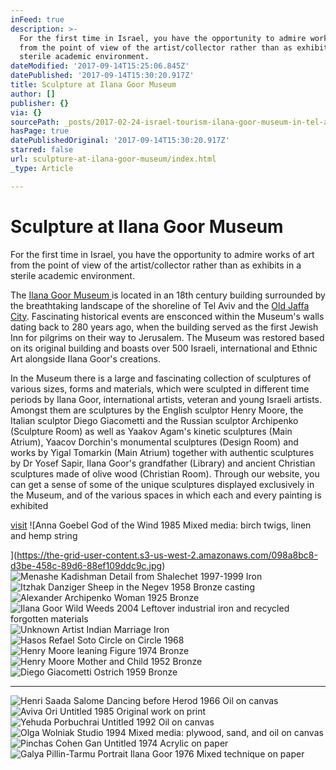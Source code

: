 ```yaml
---
inFeed: true
description: >-
  For the first time in Israel, you have the opportunity to admire works of art
  from the point of view of the artist/collector rather than as exhibits in a
  sterile academic environment.
dateModified: '2017-09-14T15:25:06.845Z'
datePublished: '2017-09-14T15:30:20.917Z'
title: Sculpture at Ilana Goor Museum
author: []
publisher: {}
via: {}
sourcePath: _posts/2017-02-24-israel-tourism-ilana-goor-museum-in-tel-aviv-or-sculpture.md
hasPage: true
datePublishedOriginal: '2017-09-14T15:30:20.917Z'
starred: false
url: sculpture-at-ilana-goor-museum/index.html
_type: Article

---
```

# Sculpture at Ilana Goor Museum

For the first time in Israel, you have the opportunity to admire works of art from the point of view of the artist/collector rather than as exhibits in a sterile academic environment.

The [Ilana Goor Museum ][0]is located in an 18th century building surrounded by the breathtaking landscape of the shoreline of Tel Aviv and the [Old Jaffa City][1]. Fascinating historical events are ensconced within the Museum's walls dating back to 280 years ago, when the building served as the first Jewish Inn for pilgrims on their way to Jerusalem. The Museum was restored based on its original building and boasts over 500 Israeli, international and Ethnic Art alongside Ilana Goor's creations.

In the Museum there is a large and fascinating collection of sculptures of various sizes, forms and materials, which were sculpted in different time periods by Ilana Goor, international artists, veteran and young Israeli artists. Amongst them are sculptures by the English sculptor Henry Moore, the Italian sculptor Diego Giacometti and the Russian sculptor Archipenko (Sculpture Room) as well as Yaakov Agam's kinetic sculptures (Main Atrium), Yaacov Dorchin's monumental sculptures (Design Room) and works by Yigal Tomarkin (Main Atrium) together with authentic sculptures by Dr Yosef Sapir, Ilana Goor's grandfather (Library) and ancient Christian sculptures made of olive wood (Christian Room). Through our website, you can get a sense of some of the unique sculptures displayed exclusively in the Museum, and of the various spaces in which each and every painting is exhibited

[visit][2]
![Anna Goebel
God of the Wind
1985
Mixed media: birch twigs, linen and hemp string

](https://the-grid-user-content.s3-us-west-2.amazonaws.com/098a8bc8-d3be-458c-89d6-88ef109ddc9c.jpg)
![Menashe Kadishman
Detail from Shalechet
1997-1999
Iron
](https://the-grid-user-content.s3-us-west-2.amazonaws.com/47b6c2fd-5403-4d25-a716-ef14f200a344.jpg)
![Itzhak Danziger
Sheep in the Negev
1958
Bronze casting](https://s3-us-west-2.amazonaws.com/the-grid-img/p/3cc7aecd5f1ee8f2105b82c578439d49652b59c1.jpg)
![Alexander Archipenko
Woman
1925
Bronze
](https://the-grid-user-content.s3-us-west-2.amazonaws.com/5e87e2f4-1c8d-4a85-ad4a-c53f46ae0056.jpg)
![Ilana Goor
Wild Weeds
2004
Leftover industrial iron and recycled forgotten materials
](https://the-grid-user-content.s3-us-west-2.amazonaws.com/5e1fd3b4-21f6-4b55-ba20-1e8918eb0b07.jpg)
![Unknown Artist
Indian Marriage
Iron](https://s3-us-west-2.amazonaws.com/the-grid-img/p/7a6ce5edc0fec2fe6bfd04f633fa45fd5edb292e.jpg)
![Hasos Refael Soto
Circle on Circle
1968
](https://the-grid-user-content.s3-us-west-2.amazonaws.com/49ed5215-63f9-436d-a764-9ee90eb6101f.jpg)
![Henry Moore
leaning Figure
1974
Bronze
](https://the-grid-user-content.s3-us-west-2.amazonaws.com/5491ab34-04b1-4012-81c2-5a1394d0f645.jpg)
![Henry Moore
Mother and Child
1952
Bronze
](https://the-grid-user-content.s3-us-west-2.amazonaws.com/4917db10-da94-4ad3-81ba-cec26fb91799.jpg)
![Diego Giacometti
Ostrich
1959
Bronze](https://the-grid-user-content.s3-us-west-2.amazonaws.com/292ac3ef-28c3-4da4-bcf2-8685a9310479.jpg)

---

![Henri Saada
Salome Dancing before Herod
1966
Oil on canvas](https://the-grid-user-content.s3-us-west-2.amazonaws.com/4102495a-79c0-4c58-83b6-7e4b41f4dbf4.jpg)
![Aviva Ori
Untitled
1985
Original work on print](https://the-grid-user-content.s3-us-west-2.amazonaws.com/a3774906-0123-4cd8-a99b-3c3da75362f9.jpg)
![Yehuda Porbuchrai
Untitled
1992
Oil on canvas](https://the-grid-user-content.s3-us-west-2.amazonaws.com/d647c3fd-2450-4fd2-a460-225737b8a4c8.jpg)
![Olga Wolniak
Studio
1994
Mixed media: plywood, sand, and oil on canvas](https://the-grid-user-content.s3-us-west-2.amazonaws.com/f0dd7ba8-f4b0-4920-a8b6-2d2fb9c62bf7.jpg)
![Pinchas Cohen Gan
Untitled
1974
Acrylic on paper](https://the-grid-user-content.s3-us-west-2.amazonaws.com/2ef9b61a-15ed-474e-a25a-eee1c8a7eaf3.jpg)
![Galya Pillin-Tarmu
Portrait Ilana Goor
1976
Mixed technique on paper](https://the-grid-user-content.s3-us-west-2.amazonaws.com/d6e19833-1484-42c3-b8d1-a76fe248dfe3.jpg)

[0]: http://www.ilanagoor.com/eng/The-Building/The-Building/
[1]: http://www.ilanagoor.com/eng/Tours/Guided-Tours/
[2]: http://www.ilanagoormuseum.org/eng/